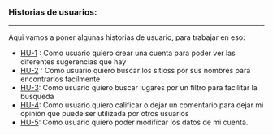 ### Historias de usuarios: 
---  
Aqui vamos a poner algunas historias de usuario, para trabajar en eso:

- [HU-1](https://github.com/Ilyas-ZG/Asignatura-CC/issues/3) : Como usuario quiero crear una cuenta para poder ver las diferentes sugerencias que hay
- [HU-2](https://github.com/Ilyas-ZG/Asignatura-CC/issues/4) : Como usuario quiero buscar los sitioss por sus nombres para encontrarlos facilmente
- [HU-3](https://github.com/Ilyas-ZG/Asignatura-CC/issues/5): Como usuario quiero buscar lugares por un filtro para facilitar la busqueda
- [HU-4](https://github.com/Ilyas-ZG/Asignatura-CC/issues/6): Como usuario quiero calificar o dejar un comentario para dejar mi opinión que puede ser utilizada por otros usuarios
- [HU-5](https://github.com/Ilyas-ZG/Asignatura-CC/issues/7): Como usuario quiero poder modificar los datos de mi cuenta.


